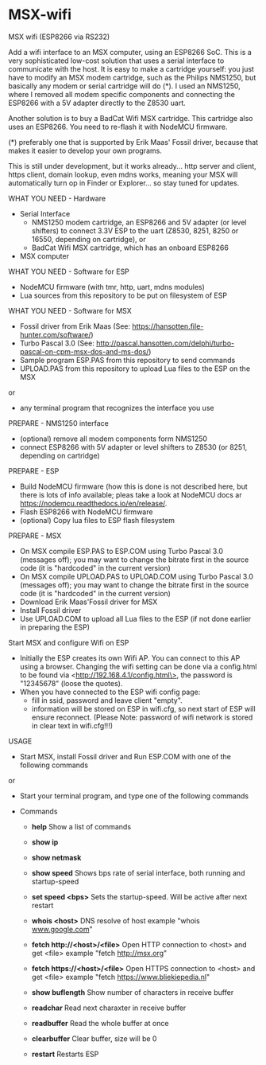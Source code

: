 # MSX-wifi
MSX wifi (ESP8266 via RS232)

Add a wifi interface to an MSX computer, using an ESP8266 SoC. This is a very sophisticated low-cost solution that uses a serial interface to communicate with the host. It is easy to make a cartridge yourself: you just have to modify an MSX modem cartridge, such as the Philips NMS1250, but basically any modem or serial cartridge will do (*). I used an NMS1250, where I removed all modem specific components and connecting the ESP8266 with a 5V adapter directly to the Z8530 uart.

Another solution is to buy a BadCat Wifi MSX cartridge. This cartridge also uses an ESP8266. You need to re-flash it with NodeMCU firmware.

(*) preferably one that is supported by Erik Maas' Fossil driver, because that makes it easier to develop your own programs.

This is still under development, but it works already... http server and client, https client, domain lookup, even mdns works, meaning your MSX will automatically turn op in Finder or Explorer... so stay tuned for updates.

WHAT YOU NEED - Hardware
- Serial Interface
  - NMS1250 modem cartridge, an ESP8266 and 5V adapter (or level shifters) to connect 3.3V ESP to the uart (Z8530, 8251, 8250 or 16550, depending on cartridge), or
  - BadCat Wifi MSX cartridge, which has an onboard ESP8266
- MSX computer

WHAT YOU NEED - Software for ESP
- NodeMCU firmware (with tmr, http, uart, mdns modules)
- Lua sources from this repository to be put on filesystem of ESP

WHAT YOU NEED - Software for MSX
- Fossil driver from Erik Maas (See: https://hansotten.file-hunter.com/software/)
- Turbo Pascal 3.0 (See: http://pascal.hansotten.com/delphi/turbo-pascal-on-cpm-msx-dos-and-ms-dos/)
- Sample program ESP.PAS from this repository to send commands
- UPLOAD.PAS from this repository to upload Lua files to the ESP on the MSX

or
- any terminal program that recognizes the interface you use

PREPARE - NMS1250 interface
- (optional) remove all modem components form NMS1250
- connect ESP8266 with 5V adapter or level shifters to Z8530 (or 8251, depending on cartridge)

PREPARE - ESP
- Build NodeMCU firmware (how this is done is not described here, but there is lots of info available; pleas take a look at NodeMCU docs ar <https://nodemcu.readthedocs.io/en/release/>.
- Flash ESP8266 with NodeMCU firmware
- (optional) Copy lua files to ESP flash filesystem

PREPARE - MSX
- On MSX compile ESP.PAS to ESP.COM using Turbo Pascal 3.0 (messages off); you may want to change the bitrate first in the source code (it is "hardcoded" in the current version)
- On MSX compile UPLOAD.PAS to UPLOAD.COM using Turbo Pascal 3.0 (messages off); you may want to change the bitrate first in the source code (it is "hardcoded" in the current version)
- Download Erik Maas'Fossil driver for MSX
- Install Fossil driver
- Use UPLOAD.COM to upload all Lua files to the ESP (if not done earlier in preparing the ESP)

Start MSX and configure Wifi on ESP
- Initially the ESP creates its own Wifi AP. You can connect to this AP using a browser. Changing the wifi setting can be done via a config.html to be found via \<http://192.168.4.1/config.html\>, the password is "12345678" (loose the quotes).
- When you have connected to the ESP wifi config page:
  - fill in ssid, password and leave client "empty".
  - information will be stored on ESP in wifi.cfg, so next start of ESP will ensure reconnect. (Please Note: password of wifi network is stored in clear text in wifi.cfg!!!)
  
USAGE
- Start MSX, install Fossil driver and Run ESP.COM with one of the following commands

or
- Start your terminal program, and type one of the following commands

- Commands
  - <b>help</b>
    Show a list of commands
    
  - <b>show ip</b>
  
  - <b>show netmask</b>
  
  - <b>show speed</b>
    Shows bps rate of serial interface, both running and startup-speed
    
  - <b>set speed \<bps\></b>
    Sets the startup-speed. Will be active after next restart
  
  - <b>whois \<host\></b>
    DNS resolve of host
    example "whois www.google.com"
  
  - <b>fetch http://\<host\>/\<file\></b>
    Open HTTP connection to \<host\> and get \<file\>
    example "fetch http://msx.org"
   
  - <b>fetch https://\<host\>/\<file\></b>
    Open HTTPS connection to \<host\> and get \<file\>
    example "fetch https://www.bliekiepedia.nl"
   
  - <b>show buflength</b>
    Show number of characters in receive buffer
  
  - <b>readchar</b>
    Read next charaxter in receive buffer
    
  - <b>readbuffer</b>
    Read the whole buffer at once
   
  - <b>clearbuffer</b>
    Clear buffer, size will be 0

  - <b>restart</b>
    Restarts ESP
